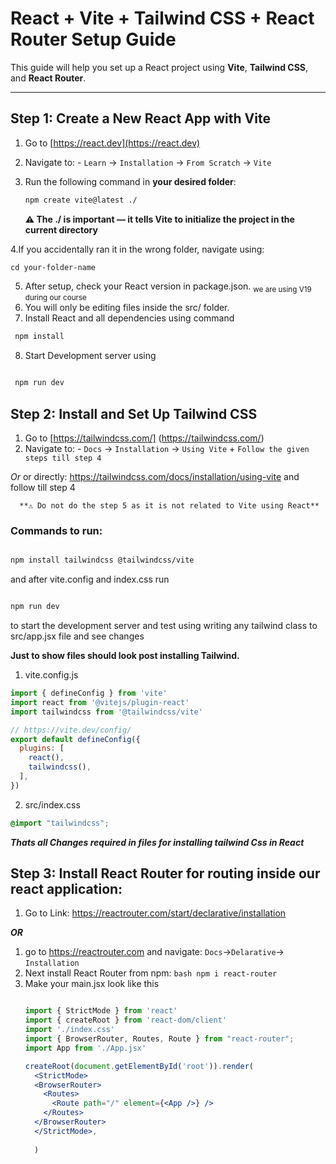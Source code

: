 # React + Vite + Tailwind CSS + React Router Setup Guide

This guide will help you set up a React project using **Vite**, **Tailwind CSS**, and **React Router**.

---

## Step 1: Create a New React App with Vite
   
   1. Go to [https://react.dev](https://react.dev)
   2.  Navigate to:
      - `Learn` → `Installation` → `From Scratch` → `Vite`
   3. Run the following command in **your desired folder**:
   
      ```bash
      npm create vite@latest ./
      ```
      **⚠️ The ./ is important — it tells Vite to initialize the project in the current directory**
   
 4.If you accidentally ran it in the wrong folder, navigate using:

  ```
  cd your-folder-name
  ```
 5. After setup, check your React version in package.json. <sub>we are using V19 during our course</sub>
 6. You will only be editing files inside the src/ folder.
 7. Install React and all dependencies using command
  ```bash
   npm install
   ```
 8. Start Development server using
  ```bash

   npm run dev

   ``` 
   
## Step 2: Install and Set Up Tailwind CSS

   1. Go to [https://tailwindcss.com/] (https://tailwindcss.com/)
   2.  Navigate to:
      - `Docs` → `Installation` → `Using Vite` + `Follow the given steps till step 4`
        
   *Or* or directly: https://tailwindcss.com/docs/installation/using-vite and follow till step 4
   
      **⚠️ Do not do the step 5 as it is not related to Vite using React**
   
   ### Commands to run:
   
   ```bash
   
   npm install tailwindcss @tailwindcss/vite
   ```
   
   and after vite.config and index.css run 
   
   ```bash
   
   npm run dev
   ```
   to start the development server and test using writing any tailwind class to src/app.jsx file and see changes
   
   **Just to show files should look post installing Tailwind.**
   
   1. vite.config.js
   ```javascript
   import { defineConfig } from 'vite'
   import react from '@vitejs/plugin-react'
   import tailwindcss from '@tailwindcss/vite'
   
   // https://vite.dev/config/
   export default defineConfig({
     plugins: [
       react(),
       tailwindcss(),
     ],
   })
   ```
   2. src/index.css
   
   ```css
   @import "tailwindcss";
   
   ```
   
   ***Thats all Changes required in files for installing tailwind Css in React***
   
## Step 3: Install React Router for routing inside our react application:
  1. Go to Link: https://reactrouter.com/start/declarative/installation
 
   ***OR***
   
  1.  go to https://reactrouter.com and navigate: `Docs`->`Delarative`-> `Installation`
  2. Next install React Router from npm:
    ```bash
      npm i react-router
    ```
  4. Make your main.jsx look like this
      ```jsx
     
      import { StrictMode } from 'react'
      import { createRoot } from 'react-dom/client'
      import './index.css'
      import { BrowserRouter, Routes, Route } from "react-router";
      import App from './App.jsx'
      
      createRoot(document.getElementById('root')).render(
        <StrictMode>
        <BrowserRouter>
          <Routes>
            <Route path="/" element={<App />} />
          </Routes>
        </BrowserRouter>
        </StrictMode>,
  
        ) 
      ```

     
